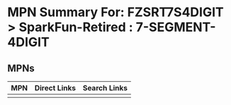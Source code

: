 



# MPN Summary For: FZSRT7S4DIGIT > SparkFun-Retired : 7-SEGMENT-4DIGIT

## MPNs
  

|MPN|Direct Links|Search Links|
| :--- | :--- | :--- |
||||
